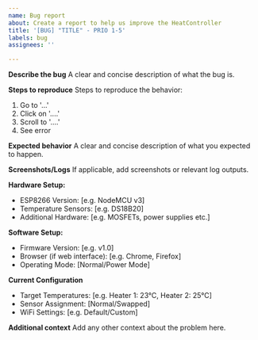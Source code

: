 ```yaml
---
name: Bug report
about: Create a report to help us improve the HeatController
title: '[BUG] "TITLE" - PRIO 1-5'
labels: bug
assignees: ''

---
```


**Describe the bug**
A clear and concise description of what the bug is.

**Steps to reproduce**
Steps to reproduce the behavior:
1. Go to '...'
2. Click on '....'
3. Scroll to '....'
4. See error

**Expected behavior**
A clear and concise description of what you expected to happen.

**Screenshots/Logs**
If applicable, add screenshots or relevant log outputs.

**Hardware Setup:**
 - ESP8266 Version: [e.g. NodeMCU v3]
 - Temperature Sensors: [e.g. DS18B20]
 - Additional Hardware: [e.g. MOSFETs, power supplies etc.]

**Software Setup:**
 - Firmware Version: [e.g. v1.0]
 - Browser (if web interface): [e.g. Chrome, Firefox]
 - Operating Mode: [Normal/Power Mode]

**Current Configuration**
 - Target Temperatures: [e.g. Heater 1: 23°C, Heater 2: 25°C]
 - Sensor Assignment: [Normal/Swapped]
 - WiFi Settings: [e.g. Default/Custom]

**Additional context**
Add any other context about the problem here.
